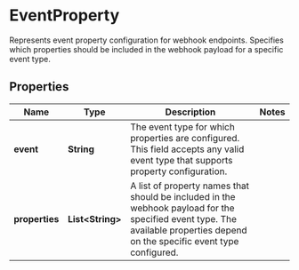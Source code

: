 

# EventProperty

Represents event property configuration for webhook endpoints. Specifies which properties should be included in the webhook payload for a specific event type.

## Properties

| Name | Type | Description | Notes |
|------------ | ------------- | ------------- | -------------|
|**event** | **String** | The event type for which properties are configured. This field accepts any valid event type that supports property configuration. |  |
|**properties** | **List&lt;String&gt;** | A list of property names that should be included in the webhook payload for the specified event type. The available properties depend on the specific event type configured. |  |



